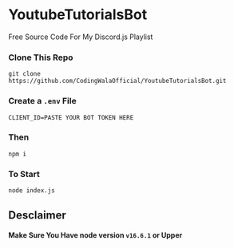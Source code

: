 # YoutubeTutorialsBot
Free Source Code For My Discord.js Playlist

### Clone This Repo
```
git clone https://github.com/CodingWalaOfficial/YoutubeTutorialsBot.git
```
  
### Create a `.env` File 
```
CLIENT_ID=PASTE YOUR BOT TOKEN HERE
```

### Then
```
npm i
```

### To Start
```
node index.js
```

## Desclaimer
#### Make Sure You Have node version `v16.6.1` or Upper 
